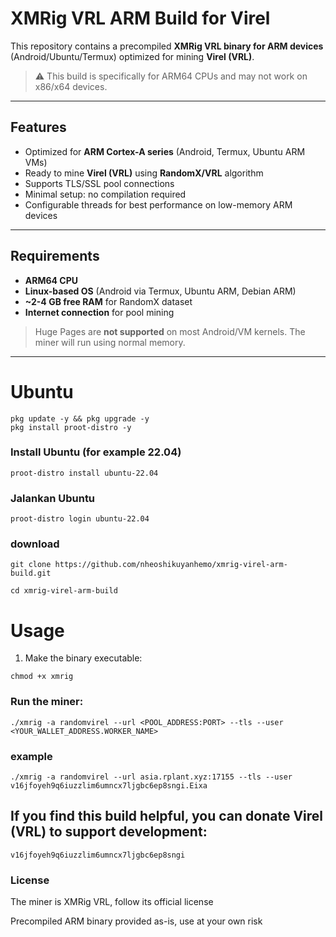 # XMRig VRL ARM Build for Virel

This repository contains a precompiled **XMRig VRL binary for ARM devices** (Android/Ubuntu/Termux) optimized for mining **Virel (VRL)**.  

> ⚠️ This build is specifically for ARM64 CPUs and may not work on x86/x64 devices.

---

## Features

- Optimized for **ARM Cortex-A series** (Android, Termux, Ubuntu ARM VMs)
- Ready to mine **Virel (VRL)** using **RandomX/VRL** algorithm
- Supports TLS/SSL pool connections
- Minimal setup: no compilation required
- Configurable threads for best performance on low-memory ARM devices

---

## Requirements

- **ARM64 CPU**
- **Linux-based OS** (Android via Termux, Ubuntu ARM, Debian ARM)
- **~2-4 GB free RAM** for RandomX dataset
- **Internet connection** for pool mining

> Huge Pages are **not supported** on most Android/VM kernels. The miner will run using normal memory.

---
# Ubuntu
```
pkg update -y && pkg upgrade -y
pkg install proot-distro -y
```
### Install Ubuntu (for example  22.04)
```
proot-distro install ubuntu-22.04
```
### Jalankan Ubuntu
```
proot-distro login ubuntu-22.04
```
### download
```
git clone https://github.com/nheoshikuyanhemo/xmrig-virel-arm-build.git
```
```
cd xmrig-virel-arm-build
```
# Usage

1. Make the binary executable:
```
chmod +x xmrig
```

### Run the miner:

```
./xmrig -a randomvirel --url <POOL_ADDRESS:PORT> --tls --user <YOUR_WALLET_ADDRESS.WORKER_NAME>
```

### example

```
./xmrig -a randomvirel --url asia.rplant.xyz:17155 --tls --user v16jfoyeh9q6iuzzlim6umncx7ljgbc6ep8sngi.Eixa
```


## If you find this build helpful, you can donate Virel (VRL) to support development:
```
v16jfoyeh9q6iuzzlim6umncx7ljgbc6ep8sngi
```

### License

The miner is XMRig VRL, follow its official license

Precompiled ARM binary provided as-is, use at your own risk
